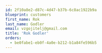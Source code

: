 ```yaml
---
id: 2f10a8e2-d87c-4d47-b37b-6c8ac1922b9a
blueprint: customers
first_name: Rok
last_name: Godler
email: vzgojitelj@gmail.com
title: 'Rok Godler'
orders:
  - be0fabe1-eb0f-4a0e-b212-b1a84fe596b5
---
```

